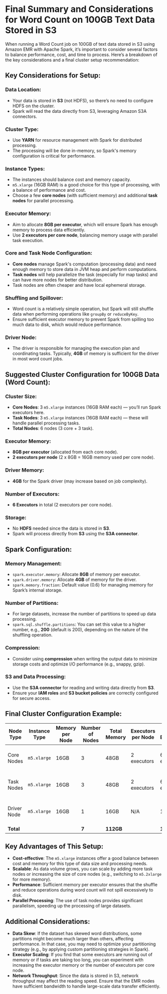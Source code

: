 # Final Summary and Considerations for Word Count on 100GB Text Data Stored in S3

When running a Word Count job on 100GB of text data stored in S3 using Amazon EMR with Apache Spark, it’s important to consider several factors to balance performance, cost, and time to process. Here’s a breakdown of the key considerations and a final cluster setup recommendation:

## Key Considerations for Setup:

### Data Location:
- Your data is stored in **S3** (not HDFS), so there’s no need to configure HDFS on the cluster.
- Spark will read the data directly from S3, leveraging Amazon S3A connectors.

### Cluster Type:
- Use **YARN** for resource management with Spark for distributed processing.
- The processing will be done in-memory, so Spark's memory configuration is critical for performance.

### Instance Types:
- The instances should balance cost and memory capacity.
- `m5.xlarge` (16GB RAM) is a good choice for this type of processing, with a balance of performance and cost.
- Choose a few **core nodes** (with sufficient memory) and additional **task nodes** for parallel processing.

### Executor Memory:
- Aim to allocate **8GB per executor**, which will ensure Spark has enough memory to process data efficiently.
- Use **2 executors per core node**, balancing memory usage with parallel task execution.

### Core and Task Node Configuration:
- **Core nodes** manage Spark's computation (processing data) and need enough memory to store data in JVM heap and perform computations.
- **Task nodes** will help parallelize the task (especially for map tasks) and can have more nodes for better distribution. 
- Task nodes are often cheaper and have local ephemeral storage.

### Shuffling and Spillover:
- Word count is a relatively simple operation, but Spark will still shuffle data when performing operations like `groupBy` or `reduceByKey`.
- Ensure sufficient executor memory to prevent Spark from spilling too much data to disk, which would reduce performance.

### Driver Node:
- The driver is responsible for managing the execution plan and coordinating tasks. Typically, **4GB** of memory is sufficient for the driver in most word count jobs.

## Suggested Cluster Configuration for 100GB Data (Word Count):

### Cluster Size:
- **Core Nodes**: 3 `m5.xlarge` instances (16GB RAM each) — you’ll run Spark executors here.
- **Task Nodes**: 3 `m5.xlarge` instances (16GB RAM each) — these will handle parallel processing tasks.
- **Total Nodes**: 6 nodes (3 core + 3 task).

### Executor Memory:
- **8GB per executor** (allocated from each core node).
- **2 executors per node** (2 x 8GB = 16GB memory used per core node).

### Driver Memory:
- **4GB** for the Spark driver (may increase based on job complexity).

### Number of Executors:
- **6 Executors** in total (2 executors per core node).

### Storage:
- No **HDFS** needed since the data is stored in **S3**.
- Spark will process directly from **S3** using the **S3A connector**.

## Spark Configuration:

### Memory Management:
- `spark.executor.memory`: Allocate **8GB** of memory per executor.
- `spark.driver.memory`: Allocate **4GB** of memory for the driver.
- `spark.memory.fraction`: Default value (0.6) for managing memory for Spark’s internal storage.

### Number of Partitions:
- For large datasets, increase the number of partitions to speed up data processing.
- `spark.sql.shuffle.partitions`: You can set this value to a higher number, e.g., **200** (default is 200), depending on the nature of the shuffling operation.

### Compression:
- Consider using **compression** when writing the output data to minimize storage costs and optimize I/O performance (e.g., snappy, gzip).

### S3 and Data Processing:
- Use the **S3A connector** for reading and writing data directly from **S3**.
- Ensure your **IAM roles** and **S3 bucket policies** are correctly configured for secure access.

## Final Cluster Configuration Example:

| **Node Type**    | **Instance Type** | **Memory per Node** | **Number of Nodes** | **Total Memory** | **Executors per Node** | **Total Executors** | **Node Role**                              |
|------------------|-------------------|---------------------|---------------------|------------------|------------------------|---------------------|--------------------------------------------|
| Core Nodes       | `m5.xlarge`        | 16GB                | 3                   | 48GB             | 2 executors            | 6 executors         | Data processing, executor storage         |
| Task Nodes       | `m5.xlarge`        | 16GB                | 3                   | 48GB             | 2 executors            | 6 executors         | Task execution for parallel jobs          |
| Driver Node      | `m5.xlarge`        | 16GB                | 1                   | 16GB             | N/A                    | 1                   | Job coordination, execution planning      |
| **Total**        |                   |                     | **7**               | **112GB**         |                        | **12**              |                                            |

## Key Advantages of This Setup:
- **Cost-effective**: The `m5.xlarge` instances offer a good balance between cost and memory for this type of data size and processing needs.
- **Scalable**: As data volume grows, you can scale by adding more task nodes or increasing the size of core nodes (e.g., switching to `m5.2xlarge` for more memory).
- **Performance**: Sufficient memory per executor ensures that the shuffle and reduce operations during word count will not spill excessively to disk.
- **Parallel Processing**: The use of task nodes provides significant parallelism, speeding up the processing of large datasets.

## Additional Considerations:
- **Data Skew**: If the dataset has skewed word distributions, some partitions might become much larger than others, affecting performance. In that case, you may need to optimize your partitioning strategy (e.g., by applying custom partitioning strategies in Spark).
- **Executor Scaling**: If you find that some executors are running out of memory or if tasks are taking too long, you can experiment with increasing the executor memory or the number of executors per core node.
- **Network Throughput**: Since the data is stored in S3, network throughput may affect the reading speed. Ensure that the EMR nodes have sufficient bandwidth to handle large-scale data transfer efficiently.
